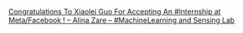 [Congratulations To Xiaolei Guo For Accepting An #Internship at Meta/Facebook ! – Alina Zare – #MachineLearning and Sensing Lab](https://qi.tc/qi/113585)